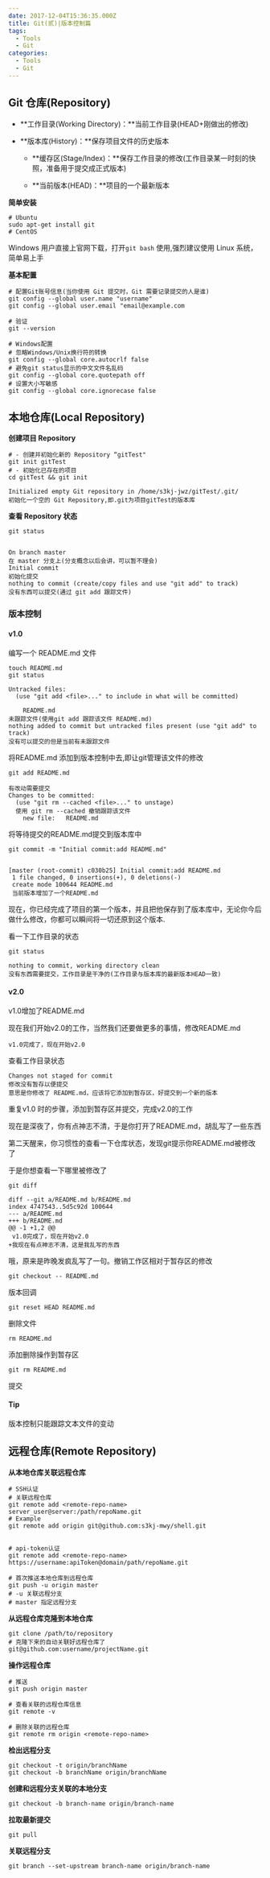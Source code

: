 ```yaml
---
date: 2017-12-04T15:36:35.000Z
title: Git(贰)|版本控制篇
tags:
  - Tools
  - Git
categories:
  - Tools
  - Git
---
```


## Git 仓库(Repository)

* **工作目录(Working Directory)：**当前工作目录(HEAD+刚做出的修改)

* **版本库(History)：**保存项目文件的历史版本

  * **缓存区(Stage/Index)：**保存工作目录的修改(工作目录某一时刻的快照，准备用于提交成正式版本)

  * **当前版本(HEAD)：**项目的一个最新版本

**简单安装**

```
# Ubuntu
sudo apt-get install git
# CentOS
```

Windows 用户直接上官网下载，打开`git bash` 使用,强烈建议使用 Linux 系统，简单易上手

**基本配置**

```
# 配置Git账号信息(当你使用 Git 提交时，Git 需要记录提交的人是谁)
git config --global user.name "username"
git config --global user.email "email@example.com

# 验证
git --version

# Windows配置
# 忽略Windows/Unix换行符的转换
git config --global core.autocrlf false
# 避免git status显示的中文文件名乱码
git config --global core.quotepath off
# 设置大小写敏感
git config --global core.ignorecase false
```

## 本地仓库\(Local Repository\)

**创建项目 Repository**

```
# - 创建并初始化新的 Repository “gitTest"
git init gitTest
# - 初始化已存在的项目
cd gitTest && git init

Initialized empty Git repository in /home/s3kj-jwz/gitTest/.git/
初始化一个空的 Git Repository,即.git为项目gitTest的版本库
```

**查看 Repository 状态**

```
git status


On branch master
在 master 分支上(分支概念以后会讲，可以暂不理会)
Initial commit
初始化提交
nothing to commit (create/copy files and use "git add" to track)
没有东西可以提交(通过 git add 跟踪文件)
```

### **版本控制**

#### v1.0

编写一个 README.md 文件

```
touch README.md
git status

Untracked files:
  (use "git add <file>..." to include in what will be committed)

    README.md
未跟踪文件(使用git add 跟踪该文件 README.md)
nothing added to commit but untracked files present (use "git add" to track)
没有可以提交的但是当前有未跟踪文件
```

将README.md 添加到版本控制中去,即让git管理该文件的修改

```
git add README.md

有改动需要提交
Changes to be committed:
  (use "git rm --cached <file>..." to unstage)
  使用 git rm --cached 撤销跟踪该文件
    new file:   README.md
```

将等待提交的README.md提交到版本库中

```
git commit -m "Initial commit:add README.md"


[master (root-commit) c030b25] Initial commit:add README.md
 1 file changed, 0 insertions(+), 0 deletions(-)
 create mode 100644 README.md
 当前版本增加了一个README.md
```

现在，你已经完成了项目的第一个版本，并且把他保存到了版本库中，无论你今后做什么修改，你都可以瞬间将一切还原到这个版本.

看一下工作目录的状态

```
git status

nothing to commit, working directory clean
没有东西需要提交，工作目录是干净的(工作目录与版本库的最新版本HEAD一致)
```

#### v2.0

v1.0增加了README.md

现在我们开始v2.0的工作，当然我们还要做更多的事情，修改README.md

```
v1.0完成了，现在开始v2.0
```

查看工作目录状态

```
Changes not staged for commit
修改没有暂存以便提交
意思是你修改了 README.md，应该将它添加到暂存区，好提交到一个新的版本
```

重复v1.0 时的步骤，添加到暂存区并提交，完成v2.0的工作

现在是深夜了，你有点神志不清，于是你打开了README.md，胡乱写了一些东西

第二天醒来，你习惯性的查看一下仓库状态，发现git提示你README.md被修改了

于是你想查看一下哪里被修改了

```
git diff

diff --git a/README.md b/README.md
index 4747543..5d5c92d 100644
--- a/README.md
+++ b/README.md
@@ -1 +1,2 @@
 v1.0完成了，现在开始v2.0
+我现在有点神志不清，这是我乱写的东西
```

哦，原来是昨晚发疯乱写了一句。撤销工作区相对于暂存区的修改

```
git checkout -- README.md
```

版本回调

```
git reset HEAD README.md
```

删除文件

```
rm README.md
```

添加删除操作到暂存区

```
git rm README.md
```

提交

#### Tip

版本控制只能跟踪文本文件的变动

## 远程仓库\(Remote Repository\)

**从本地仓库关联远程仓库**

```
# SSH认证
# 关联远程仓库
git remote add <remote-repo-name> server_user@server:/path/repoName.git
# Example
git remote add origin git@github.com:s3kj-mwy/shell.git


# api-token认证
git remote add <remote-repo-name> https://username:apiToken@domain/path/repoName.git

# 首次推送本地仓库到远程仓库
git push -u origin master
# -u 关联远程分支
# master 指定远程分支
```

**从远程仓库克隆到本地仓库**

```
git clone /path/to/repository
# 克隆下来的自动关联好远程仓库了
git@github.com:username/projectName.git
```

**操作远程仓库**

```
# 推送
git push origin master

# 查看关联的远程仓库信息
git remote -v

# 删除关联的远程仓库
git remote rm origin <remote-repo-name>
```

**检出远程分支**

```
git checkout -t origin/branchName
git checkout -b branchName origin/branchName
```

**创建和远程分支关联的本地分支**

```
git checkout -b branch-name origin/branch-name
```

**拉取最新提交**

```
git pull
```

**关联远程分支**

```
git branch --set-upstream branch-name origin/branch-name
```



